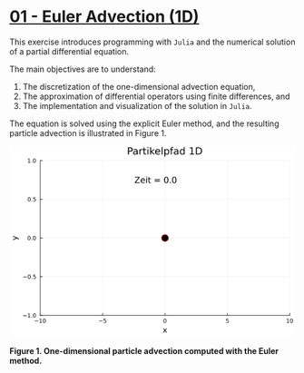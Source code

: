 # [01 - Euler Advection (1D)](https://github.com/GeoSci-FFM/GeoModBox.jl/blob/main/exercises/01_1D_Euler_Advection_en.ipynb)

This exercise introduces programming with `Julia` and the numerical solution of a partial differential equation.  

The main objectives are to understand:

1. The discretization of the one-dimensional advection equation,  
2. The approximation of differential operators using finite differences, and  
3. The implementation and visualization of the solution in `Julia`.  

The equation is solved using the explicit Euler method, and the resulting particle advection is illustrated in Figure 1.  

![Exercise1a](../../assets/01_1D_Euler.gif)  

**Figure 1. One-dimensional particle advection computed with the Euler method.**
